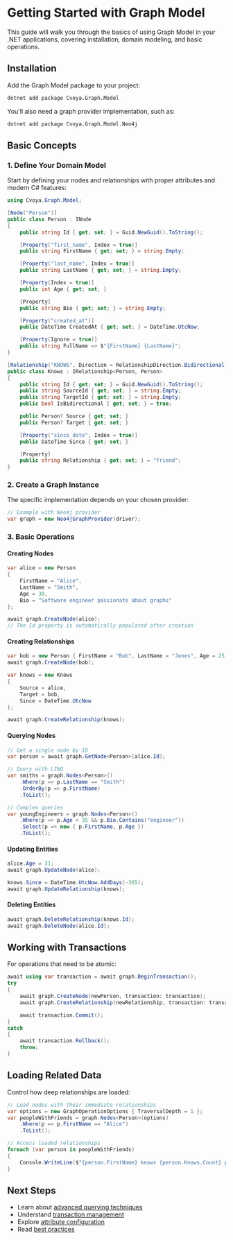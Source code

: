# Getting Started with Graph Model

This guide will walk you through the basics of using Graph Model in your .NET applications, covering installation, domain modeling, and basic operations.

## Installation

Add the Graph Model package to your project:

```bash
dotnet add package Cvoya.Graph.Model
```

You'll also need a graph provider implementation, such as:

```bash
dotnet add package Cvoya.Graph.Model.Neo4j
```

## Basic Concepts

### 1. Define Your Domain Model

Start by defining your nodes and relationships with proper attributes and modern C# features:

```csharp
using Cvoya.Graph.Model;

[Node("Person")]
public class Person : INode
{
    public string Id { get; set; } = Guid.NewGuid().ToString();

    [Property("first_name", Index = true)]
    public string FirstName { get; set; } = string.Empty;

    [Property("last_name", Index = true)]
    public string LastName { get; set; } = string.Empty;

    [Property(Index = true)]
    public int Age { get; set; }

    [Property]
    public string Bio { get; set; } = string.Empty;

    [Property("created_at")]
    public DateTime CreatedAt { get; set; } = DateTime.UtcNow;

    [Property(Ignore = true)]
    public string FullName => $"{FirstName} {LastName}";
}

[Relationship("KNOWS", Direction = RelationshipDirection.Bidirectional)]
public class Knows : IRelationship<Person, Person>
{
    public string Id { get; set; } = Guid.NewGuid().ToString();
    public string SourceId { get; set; } = string.Empty;
    public string TargetId { get; set; } = string.Empty;
    public bool IsBidirectional { get; set; } = true;

    public Person? Source { get; set; }
    public Person? Target { get; set; }

    [Property("since_date", Index = true)]
    public DateTime Since { get; set; }

    [Property]
    public string Relationship { get; set; } = "friend";
}
```

### 2. Create a Graph Instance

The specific implementation depends on your chosen provider:

```csharp
// Example with Neo4j provider
var graph = new Neo4jGraphProvider(driver);
```

### 3. Basic Operations

#### Creating Nodes

```csharp
var alice = new Person
{
    FirstName = "Alice",
    LastName = "Smith",
    Age = 30,
    Bio = "Software engineer passionate about graphs"
};

await graph.CreateNode(alice);
// The Id property is automatically populated after creation
```

#### Creating Relationships

```csharp
var bob = new Person { FirstName = "Bob", LastName = "Jones", Age = 25 };
await graph.CreateNode(bob);

var knows = new Knows
{
    Source = alice,
    Target = bob,
    Since = DateTime.UtcNow
};

await graph.CreateRelationship(knows);
```

#### Querying Nodes

```csharp
// Get a single node by ID
var person = await graph.GetNode<Person>(alice.Id);

// Query with LINQ
var smiths = graph.Nodes<Person>()
    .Where(p => p.LastName == "Smith")
    .OrderBy(p => p.FirstName)
    .ToList();

// Complex queries
var youngEngineers = graph.Nodes<Person>()
    .Where(p => p.Age < 35 && p.Bio.Contains("engineer"))
    .Select(p => new { p.FirstName, p.Age })
    .ToList();
```

#### Updating Entities

```csharp
alice.Age = 31;
await graph.UpdateNode(alice);

knows.Since = DateTime.UtcNow.AddDays(-365);
await graph.UpdateRelationship(knows);
```

#### Deleting Entities

```csharp
await graph.DeleteRelationship(knows.Id);
await graph.DeleteNode(alice.Id);
```

## Working with Transactions

For operations that need to be atomic:

```csharp
await using var transaction = await graph.BeginTransaction();
try
{
    await graph.CreateNode(newPerson, transaction: transaction);
    await graph.CreateRelationship(newRelationship, transaction: transaction);

    await transaction.Commit();
}
catch
{
    await transaction.Rollback();
    throw;
}
```

## Loading Related Data

Control how deep relationships are loaded:

```csharp
// Load nodes with their immediate relationships
var options = new GraphOperationOptions { TraversalDepth = 1 };
var peopleWithFriends = graph.Nodes<Person>(options)
    .Where(p => p.FirstName == "Alice")
    .ToList();

// Access loaded relationships
foreach (var person in peopleWithFriends)
{
    Console.WriteLine($"{person.FirstName} knows {person.Knows.Count} people");
}
```

## Next Steps

- Learn about [advanced querying techniques](querying.md)
- Understand [transaction management](transactions.md)
- Explore [attribute configuration](attributes.md)
- Read [best practices](best-practices.md)
